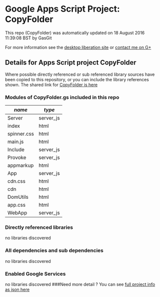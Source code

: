 # Google Apps Script Project: CopyFolder
This repo (CopyFolder) was automatically updated on 18 August 2016 11:39:08 BST by GasGit

For more information see the [desktop liberation site](http://ramblings.mcpher.com/Home/excelquirks/drivesdk/gettinggithubready "desktop liberation") or [contact me on G+](https://plus.google.com/+BruceMcpherson "Bruce McPherson - GDE")
## Details for Apps Script project CopyFolder
Where possible directly referenced or sub referenced library sources have been copied to this repository, or you can include the library references shown. 
The shared link for [CopyFolder is here](https://script.google.com/d/1rkt_c2D3xy2T-yWsmmBq9eAZedI-LCsiYfVca80fgJNB9QuATbOwv-SX/edit?usp=sharing "open in the GAS IDE")

### Modules of CopyFolder.gs included in this repo
*name*|*type*
--- | --- 
Server| server_js
index| html
spinner.css| html
main.js| html
Include| server_js
Provoke| server_js
appmarkup| html
App| server_js
cdn.css| html
cdn| html
DomUtils| html
app.css| html
WebApp| server_js
### Directly referenced libraries
no libraries discovered
### All dependencies and sub dependencies
no libraries discovered
### Enabled Google Services
no libraries discovered
###Need more detail ?
You can see [full project info as json here](info.json)
